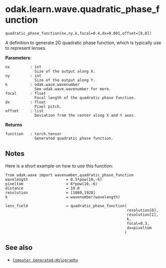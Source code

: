 # odak.learn.wave.quadratic_phase_function

`quadratic_phase_function(nx,ny,k,focal=0.4,dx=0.001,offset=[0,0])`

 A definition to generate 2D quadratic phase function, which is typically use to represent lenses.
 
**Parameters:**

    nx         : int
                 Size of the output along X.
    ny         : int
                 Size of the output along Y.
    k          : odak.wave.wavenumber
                 See odak.wave.wavenumber for more.
    focal      : float
                 Focal length of the quadratic phase function.
    dx         : float
                 Pixel pitch.
    offset     : list
                 Deviation from the center along X and Y axes.

                       
**Returns**

    function   : torch.tensor
                 Generated quadratic phase function.

## Notes

Here is a short example on how to use this function:

```
from odak.wave import wavenumber,quadratic_phase_function
wavelength                 = 0.5*pow(10,-6)
pixeltom                   = 6*pow(10,-6)
distance                   = 10.0
resolution                 = [1080,1920]
k                          = wavenumber(wavelength)

lens_field                 = quadratic_phase_function(
                                                      resolution[0],
                                                      resolution[1],
                                                      k,
                                                      focal=0.3,
                                                      dx=pixeltom
                                                     )
```

## See also

* [`Computer Generated-Holography`](../../../cgh.md)
